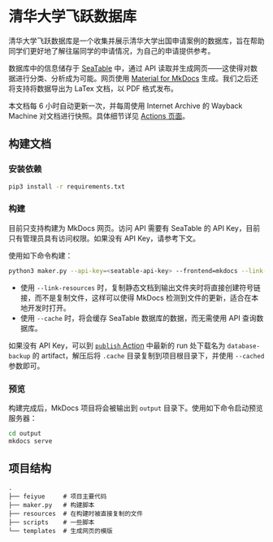 # 清华大学飞跃数据库

清华大学飞跃数据库是一个收集并展示清华大学出国申请案例的数据库，旨在帮助同学们更好地了解往届同学的申请情况，为自己的申请提供参考。

数据库中的信息储存于 [SeaTable](https://cloud.seatable.io/dtable/external-links/custom/thu-feiyue/) 中，通过 API 读取并生成网页——这使得对数据进行分类、分析成为可能。网页使用 [Material for MkDocs](https://squidfunk.github.io/mkdocs-material/) 生成。我们之后还将支持将数据导出为 LaTex 文档，以 PDF 格式发布。

本文档每 6 小时自动更新一次，并每周使用 Internet Archive 的 Wayback Machine 对文档进行快照。具体细节详见 [Actions 页面](https://github.com/liang2kl/feiyue-database/actions/)。

## 构建文档

### 安装依赖

```bash
pip3 install -r requirements.txt
```

### 构建

目前只支持构建为 MkDocs 网页。访问 API 需要有 SeaTable 的 API Key，目前只有管理员具有访问权限。如果没有 API Key，请参考下文。

使用如下命令构建：

```bash
python3 maker.py --api-key=<seatable-api-key> --frontend=mkdocs --link-resources [--cached]
```

- 使用 `--link-resources` 时，复制静态文档到输出文件夹时将直接创建符号链接，而不是复制文件，这样可以使得 MkDocs 检测到文件的更新，适合在本地开发时打开。
- 使用 `--cache` 时，将会缓存 SeaTable 数据库的数据，而无需使用 API 查询数据库。

如果没有 API Key，可以到 [`publish` Action](https://github.com/liang2kl/feiyue-database/actions/workflows/publish.yml) 中最新的 run 处下载名为 `database-backup` 的 artifact，解压后将 `.cache` 目录复制到项目根目录下，并使用 `--cached` 参数即可。

### 预览

构建完成后，MkDocs 项目将会被输出到 `output` 目录下。使用如下命令启动预览服务器：

```bash
cd output
mkdocs serve
```

## 项目结构

```
.
├── feiyue     # 项目主要代码
├── maker.py   # 构建脚本
├── resources  # 在构建时被直接复制的文件
├── scripts    # 一些脚本
└── templates  # 生成网页的模版
```

